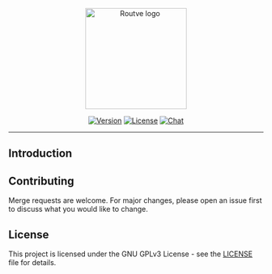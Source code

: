 <p align="center"><img width="200" src="https://i.ibb.co/gRSQL1G/routve.png" alt="Routve logo"></p>
<p align="center">
  <a href="https://www.npmjs.com/package/routve"><img src="https://img.shields.io/npm/v/routve.svg?sanitize=true" alt="Version"></a>
  <a href="https://www.npmjs.com/package/routve"><img src="https://img.shields.io/npm/l/routve.svg?sanitize=true" alt="License"></a>
  <a href="https://discord.gg/XdVvr2"><img src="https://img.shields.io/badge/chat-on%20discord-7289da.svg?sanitize=true" alt="Chat"></a>
</p>

---

## Introduction


## Contributing
Merge requests are welcome. For major changes, please open an issue first to discuss what you would like to change.

## License
This project is licensed under the GNU GPLv3 License - see the [LICENSE](LICENSE) file for details.